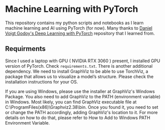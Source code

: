 # Machine Learning with PyTorch

This repository contains my python scripts and notebooks as I learn machine learning and AI using PyTorch (for now). 
Many thanks to [Daniel Voigt Godoy's Deep Learning with PyTorch](https://github.com/dvgodoy/PyTorchStepByStep) repository that I learned from.

## Requirments

Since I used a laptop with GPU ( NVIDIA RTX 3060 ) present, I installed GPU version of PyTorch. Check `requirements.txt`. There is another additional dependency. We need to install GraphViz to be able to use TorchViz, a package that allows us to visualize a model’s structure. Please check the installation instructions for your OS.

If you are using Windows, please use the installer at GraphViz's Windows Package. You also need to add GraphViz to the PATH (environment variable) in Windows. Most likely, you can find GraphViz executable file at C:\ProgramFiles(x86)\Graphviz2.38\bin. Once you found it, you need to set or change the PATH accordingly, adding GraphViz's location to it. For more details on how to do that, please refer to How to Add to Windows PATH Environment Variable.

